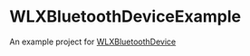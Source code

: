 # WLXBluetoothDeviceExample
An example project for [WLXBluetoothDevice](https://github.com/Wolox/WLXBluetoothDevice)
